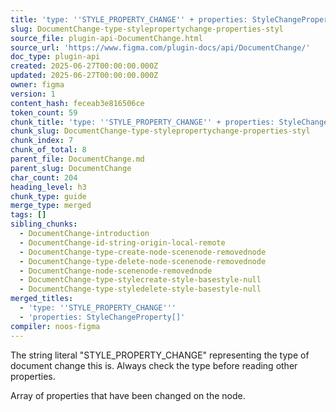 ```yaml
---
title: 'type: ''STYLE_PROPERTY_CHANGE'' + properties: StyleChangeProperty[]'
slug: DocumentChange-type-stylepropertychange-properties-styl
source_file: plugin-api-DocumentChange.html
source_url: 'https://www.figma.com/plugin-docs/api/DocumentChange/'
doc_type: plugin-api
created: 2025-06-27T00:00:00.000Z
updated: 2025-06-27T00:00:00.000Z
owner: figma
version: 1
content_hash: feceab3e816506ce
token_count: 59
chunk_title: 'type: ''STYLE_PROPERTY_CHANGE'' + properties: StyleChangeProperty[]'
chunk_slug: DocumentChange-type-stylepropertychange-properties-styl
chunk_index: 7
chunk_of_total: 8
parent_file: DocumentChange.md
parent_slug: DocumentChange
char_count: 204
heading_level: h3
chunk_type: guide
merge_type: merged
tags: []
sibling_chunks:
  - DocumentChange-introduction
  - DocumentChange-id-string-origin-local-remote
  - DocumentChange-type-create-node-scenenode-removednode
  - DocumentChange-type-delete-node-scenenode-removednode
  - DocumentChange-node-scenenode-removednode
  - DocumentChange-type-stylecreate-style-basestyle-null
  - DocumentChange-type-styledelete-style-basestyle-null
merged_titles:
  - 'type: ''STYLE_PROPERTY_CHANGE'''
  - 'properties: StyleChangeProperty[]'
compiler: noos-figma
---
```


The string literal "STYLE_PROPERTY_CHANGE" representing the type of document change this is. Always check the type before reading other properties.

Array of properties that have been changed on the node.
